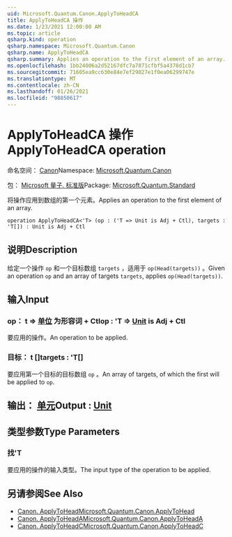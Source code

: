 ```yaml
---
uid: Microsoft.Quantum.Canon.ApplyToHeadCA
title: ApplyToHeadCA 操作
ms.date: 1/23/2021 12:00:00 AM
ms.topic: article
qsharp.kind: operation
qsharp.namespace: Microsoft.Quantum.Canon
qsharp.name: ApplyToHeadCA
qsharp.summary: Applies an operation to the first element of an array.
ms.openlocfilehash: 1bb24006a2d52167dfc7a7871cfbf5a4378d1cb7
ms.sourcegitcommit: 71605ea9cc630e84e7ef29027e1f0ea06299747e
ms.translationtype: MT
ms.contentlocale: zh-CN
ms.lasthandoff: 01/26/2021
ms.locfileid: "98850617"
---
```

# <a name="applytoheadca-operation"></a><span data-ttu-id="a5b30-102">ApplyToHeadCA 操作</span><span class="sxs-lookup"><span data-stu-id="a5b30-102">ApplyToHeadCA operation</span></span>

<span data-ttu-id="a5b30-103">命名空间： [Canon](xref:Microsoft.Quantum.Canon)</span><span class="sxs-lookup"><span data-stu-id="a5b30-103">Namespace: [Microsoft.Quantum.Canon](xref:Microsoft.Quantum.Canon)</span></span>

<span data-ttu-id="a5b30-104">包： [Microsoft 量子. 标准版](https://nuget.org/packages/Microsoft.Quantum.Standard)</span><span class="sxs-lookup"><span data-stu-id="a5b30-104">Package: [Microsoft.Quantum.Standard](https://nuget.org/packages/Microsoft.Quantum.Standard)</span></span>


<span data-ttu-id="a5b30-105">将操作应用到数组的第一个元素。</span><span class="sxs-lookup"><span data-stu-id="a5b30-105">Applies an operation to the first element of an array.</span></span>

```qsharp
operation ApplyToHeadCA<'T> (op : ('T => Unit is Adj + Ctl), targets : 'T[]) : Unit is Adj + Ctl
```


## <a name="description"></a><span data-ttu-id="a5b30-106">说明</span><span class="sxs-lookup"><span data-stu-id="a5b30-106">Description</span></span>

<span data-ttu-id="a5b30-107">给定一个操作 `op` 和一个目标数组 `targets` ，适用于 `op(Head(targets))` 。</span><span class="sxs-lookup"><span data-stu-id="a5b30-107">Given an operation `op` and an array of targets `targets`, applies `op(Head(targets))`.</span></span>

## <a name="input"></a><span data-ttu-id="a5b30-108">输入</span><span class="sxs-lookup"><span data-stu-id="a5b30-108">Input</span></span>

### <a name="op--t--unit--is-adj--ctl"></a><span data-ttu-id="a5b30-109">op： t => [单位](xref:microsoft.quantum.lang-ref.unit)  为形容词 + Ctl</span><span class="sxs-lookup"><span data-stu-id="a5b30-109">op : 'T => [Unit](xref:microsoft.quantum.lang-ref.unit)  is Adj + Ctl</span></span>

<span data-ttu-id="a5b30-110">要应用的操作。</span><span class="sxs-lookup"><span data-stu-id="a5b30-110">An operation to be applied.</span></span>


### <a name="targets--t"></a><span data-ttu-id="a5b30-111">目标： t []</span><span class="sxs-lookup"><span data-stu-id="a5b30-111">targets : 'T[]</span></span>

<span data-ttu-id="a5b30-112">要应用第一个目标的目标数组 `op` 。</span><span class="sxs-lookup"><span data-stu-id="a5b30-112">An array of targets, of which the first will be applied to `op`.</span></span>



## <a name="output--unit"></a><span data-ttu-id="a5b30-113">输出： [单元](xref:microsoft.quantum.lang-ref.unit)</span><span class="sxs-lookup"><span data-stu-id="a5b30-113">Output : [Unit](xref:microsoft.quantum.lang-ref.unit)</span></span>



## <a name="type-parameters"></a><span data-ttu-id="a5b30-114">类型参数</span><span class="sxs-lookup"><span data-stu-id="a5b30-114">Type Parameters</span></span>

### <a name="t"></a><span data-ttu-id="a5b30-115">找</span><span class="sxs-lookup"><span data-stu-id="a5b30-115">'T</span></span>

<span data-ttu-id="a5b30-116">要应用的操作的输入类型。</span><span class="sxs-lookup"><span data-stu-id="a5b30-116">The input type of the operation to be applied.</span></span>

## <a name="see-also"></a><span data-ttu-id="a5b30-117">另请参阅</span><span class="sxs-lookup"><span data-stu-id="a5b30-117">See Also</span></span>

- [<span data-ttu-id="a5b30-118">Canon. ApplyToHead</span><span class="sxs-lookup"><span data-stu-id="a5b30-118">Microsoft.Quantum.Canon.ApplyToHead</span></span>](xref:Microsoft.Quantum.Canon.ApplyToHead)
- [<span data-ttu-id="a5b30-119">Canon. ApplyToHeadA</span><span class="sxs-lookup"><span data-stu-id="a5b30-119">Microsoft.Quantum.Canon.ApplyToHeadA</span></span>](xref:Microsoft.Quantum.Canon.ApplyToHeadA)
- [<span data-ttu-id="a5b30-120">Canon. ApplyToHeadC</span><span class="sxs-lookup"><span data-stu-id="a5b30-120">Microsoft.Quantum.Canon.ApplyToHeadC</span></span>](xref:Microsoft.Quantum.Canon.ApplyToHeadC)